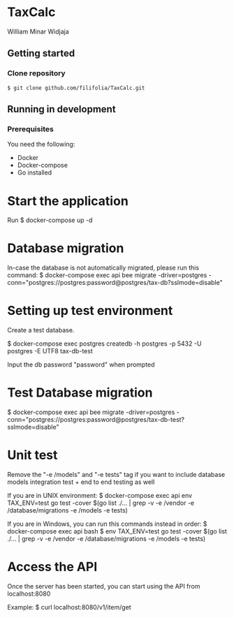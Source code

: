 # TaxCalc
William Minar Widjaja

## Getting started

### Clone repository

`$ git clone github.com/filifolia/TaxCalc.git`


## Running in development

### Prerequisites

You need the following:

- Docker
- Docker-compose
- Go installed

# Start the application

Run $ docker-compose up -d

# Database migration

In-case the database is not automatically migrated, please run this command:
$ docker-compose exec api bee migrate -driver=postgres -conn="postgres://postgres:password@postgres/tax-db?sslmode=disable"

# Setting up test environment

Create a test database.

$ docker-compose exec postgres createdb -h postgres -p 5432 -U postgres -E UTF8 tax-db-test

Input the db password "password" when prompted

# Test Database migration

$ docker-compose exec api bee migrate -driver=postgres -conn="postgres://postgres:password@postgres/tax-db-test?sslmode=disable"

# Unit test 
Remove the "-e /models" and "-e tests" tag if you want to include database models integration test + end to end testing as well

If you are in UNIX environment:
$ docker-compose exec api env TAX_ENV=test go test -cover $(go list ./... | grep -v -e /vendor -e /database/migrations -e /models -e tests)

If you are in Windows, you can run this commands instead in order:
$ docker-compose exec api bash
$ env TAX_ENV=test go test -cover $(go list ./... | grep -v -e /vendor -e /database/migrations -e /models -e tests)

# Access the API

Once the server has been started, you can start using the API from localhost:8080

Example: $ curl localhost:8080/v1/item/get